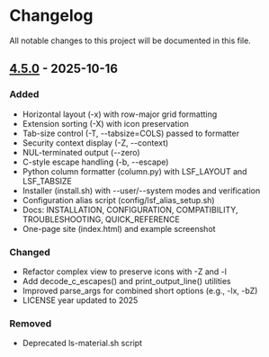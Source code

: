 # Changelog

All notable changes to this project will be documented in this file.

## [4.5.0] - 2025-10-16
### Added
- Horizontal layout (-x) with row-major grid formatting
- Extension sorting (-X) with icon preservation
- Tab-size control (-T, --tabsize=COLS) passed to formatter
- Security context display (-Z, --context)
- NUL-terminated output (--zero)
- C-style escape handling (-b, --escape)
- Python column formatter (column.py) with LSF_LAYOUT and LSF_TABSIZE
- Installer (install.sh) with --user/--system modes and verification
- Configuration alias script (config/lsf_alias_setup.sh)
- Docs: INSTALLATION, CONFIGURATION, COMPATIBILITY, TROUBLESHOOTING, QUICK_REFERENCE
- One-page site (index.html) and example screenshot

### Changed
- Refactor complex view to preserve icons with -Z and -l
- Add decode_c_escapes() and print_output_line() utilities
- Improved parse_args for combined short options (e.g., -lx, -bZ)
- LICENSE year updated to 2025

### Removed
- Deprecated ls-material.sh script

[4.5.0]: https://github.com/swadhin-biswas/ls-f/releases/tag/v4.5.0
